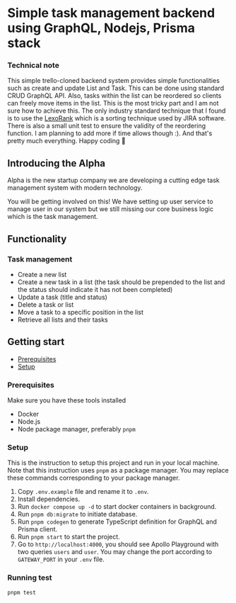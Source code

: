 # Simple task management backend using GraphQL, Nodejs, Prisma stack

### Technical note

This simple trello-cloned backend system provides simple functionalities such as create and update List and Task. This can be done using standard CRUD GraphQL API. Also, tasks within the list can be reordered so clients can freely move items in the list. This is the most tricky part and I am not sure how to achieve this. The only industry standard technique that I found is to use the [LexoRank](https://www.youtube.com/watch?v=OjQv9xMoFbg) which is a sorting technique used by JIRA software. There is also a small unit test to ensure the validity of the reordering function. I am planning to add more if time allows though :). And that's pretty much everything. Happy coding 🎉


## Introducing the Alpha

Alpha is the new startup company we are developing a cutting edge task management system with modern technology.

You will be getting involved on this! We have setting up user service to manage user in our system but we still missing our core business logic which is the task management.

## Functionality

### Task management

- Create a new list
- Create a new task in a list (the task should be prepended to the list and the
  status should indicate it has not been completed)
- Update a task (title and status)
- Delete a task or list
- Move a task to a specific position in the list
- Retrieve all lists and their tasks

## Getting start

- [Prerequisites](#prerequisites)
- [Setup](#setup)

### Prerequisites

Make sure you have these tools installed

- Docker
- Node.js
- Node package manager, preferably `pnpm`

### Setup

This is the instruction to setup this project and run in your local machine. Note that this instruction uses `pnpm` as a package manager. You may replace these commands corresponding to your package manager.

1. Copy `.env.example` file and rename it to `.env`.
2. Install dependencies.
3. Run `docker compose up -d` to start docker containers in background.
4. Run `pnpm db:migrate` to initiate database.
5. Run `pnpm codegen` to generate TypeScript definition for GraphQL and Prisma client.
6. Run `pnpm start` to start the project.
7. Go to `http://localhost:4000`, you should see Apollo Playground with two queries `users` and `user`. You may change the port according to `GATEWAY_PORT` in your `.env` file.


### Running test
```
pnpm test
```
